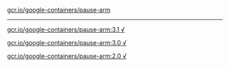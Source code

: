 [gcr.io/google-containers/pause-arm](https://hub.docker.com/r/anjia0532/pause-arm/tags/) 

----
[gcr.io/google-containers/pause-arm:3.1 √](https://hub.docker.com/r/anjia0532/pause-arm/tags/)

[gcr.io/google-containers/pause-arm:3.0 √](https://hub.docker.com/r/anjia0532/pause-arm/tags/)

[gcr.io/google-containers/pause-arm:2.0 √](https://hub.docker.com/r/anjia0532/pause-arm/tags/)

